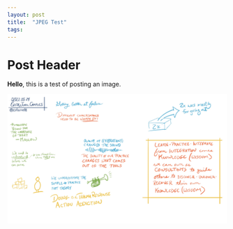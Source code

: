 ```yaml
---
layout: post
title:  "JPEG Test"
tags: 
---
```


# Post Header

**Hello**, this is a test of posting an image.

![These are visual notes from a private meeting](/assets/02022.05.24-Edith-Jung-Charles.jpg)